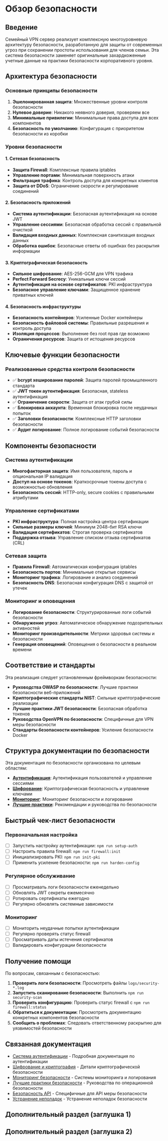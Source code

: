 # Обзор безопасности

## Введение

Семейный VPN сервер реализует комплексную многоуровневую архитектуру безопасности, разработанную для защиты от современных угроз при сохранении простоты использования для членов семьи. Эта система безопасности заменяет оригинальные захардкоженные учетные данные на практики безопасности корпоративного уровня.

## Архитектура безопасности

### Основные принципы безопасности

1. **Эшелонированная защита**: Множественные уровни контроля безопасности
2. **Нулевое доверие**: Никакого неявного доверия, проверяем все
3. **Минимальные привилегии**: Минимальные права доступа для всех компонентов
4. **Безопасность по умолчанию**: Конфигурация с приоритетом безопасности из коробки

### Уровни безопасности

#### 1. Сетевая безопасность
- **Защита Firewall**: Комплексные правила iptables
- **Управление портами**: Минимальная поверхность атаки
- **Фильтрация трафика**: Контроль доступа для конкретных клиентов
- **Защита от DDoS**: Ограничение скорости и регулирование соединений

#### 2. Безопасность приложений
- **Система аутентификации**: Безопасная аутентификация на основе JWT
- **Управление сессиями**: Безопасная обработка сессий с правильной очисткой
- **Валидация входных данных**: Комплексная санитизация входных данных
- **Обработка ошибок**: Безопасные ответы об ошибках без раскрытия информации

#### 3. Криптографическая безопасность
- **Сильное шифрование**: AES-256-GCM для VPN трафика
- **Perfect Forward Secrecy**: Уникальные ключи сессий
- **Аутентификация на основе сертификатов**: PKI инфраструктура
- **Безопасное управление ключами**: Защищенное хранение приватных ключей

#### 4. Безопасность инфраструктуры
- **Безопасность контейнеров**: Усиленные Docker контейнеры
- **Безопасность файловой системы**: Правильные разрешения и контроль доступа
- **Изоляция процессов**: Выполнение без root прав где возможно
- **Ограничения ресурсов**: Защита от истощения ресурсов

## Ключевые функции безопасности

### Реализованные средства контроля безопасности

- ✅ **bcrypt хеширование паролей**: Защита паролей промышленного стандарта
- ✅ **JWT токен аутентификация**: Безопасная, stateless аутентификация
- ✅ **Ограничение скорости**: Защита от атак грубой силы
- ✅ **Блокировка аккаунта**: Временная блокировка после неудачных попыток
- ✅ **Заголовки безопасности**: Комплексные HTTP заголовки безопасности
- ✅ **Аудит логирование**: Полное логирование событий безопасности

## Компоненты безопасности

### Система аутентификации
- **Многофакторная защита**: Имя пользователя, пароль и опциональная IP валидация
- **Доступ на основе токенов**: Краткосрочные токены доступа с возможностью обновления
- **Безопасность сессий**: HTTP-only, secure cookies с правильными атрибутами

### Управление сертификатами
- **PKI инфраструктура**: Полная настройка центра сертификации
- **Сильные размеры ключей**: Минимум 2048-бит RSA ключи
- **Валидация сертификатов**: Строгая проверка сертификатов
- **Поддержка отзыва**: Управление списком отзыва сертификатов (CRL)

### Сетевая защита
- **Правила Firewall**: Автоматическая конфигурация iptables
- **Безопасность портов**: Минимальные открытые сервисы
- **Мониторинг трафика**: Логирование и анализ соединений
- **Безопасность DNS**: Безопасная конфигурация DNS с защитой от утечек

### Мониторинг и оповещения
- **Логирование безопасности**: Структурированные логи событий безопасности
- **Обнаружение угроз**: Автоматическое обнаружение подозрительных активностей
- **Мониторинг производительности**: Метрики здоровья системы и безопасности
- **Генерация оповещений**: Оповещения о безопасности в реальном времени

## Соответствие и стандарты

Эта реализация следует установленным фреймворкам безопасности:

- **Руководства OWASP по безопасности**: Лучшие практики безопасности веб-приложений
- **Криптографические стандарты NIST**: Сильные криптографические реализации
- **Лучшие практики JWT безопасности**: Безопасная обработка токенов
- **Руководства OpenVPN по безопасности**: Специфичные для VPN меры безопасности
- **Стандарты безопасности контейнеров**: Усиление безопасности Docker

## Структура документации по безопасности

Эта документация по безопасности организована по целевым областям:

- **[Аутентификация](authentication.md)**: Аутентификация пользователей и управление сессиями
- **[Шифрование](encryption.md)**: Криптографическая безопасность и управление ключами
- **[Мониторинг](monitoring.md)**: Мониторинг безопасности и логирование
- **[Лучшие практики](best-practices.md)**: Рекомендации и руководства по безопасности

## Быстрый чек-лист безопасности

### Первоначальная настройка
- [ ] Запустить настройку аутентификации: `npm run setup-auth`
- [ ] Настроить правила firewall: `npm run firewall:init`
- [ ] Инициализировать PKI: `npm run init-pki`
- [ ] Применить усиление безопасности: `npm run harden-config`

### Регулярное обслуживание
- [ ] Просматривать логи безопасности еженедельно
- [ ] Обновлять JWT секреты ежемесячно
- [ ] Ротировать сертификаты ежегодно
- [ ] Регулярно обновлять системные зависимости

### Мониторинг
- [ ] Мониторить неудачные попытки аутентификации
- [ ] Регулярно проверять статус firewall
- [ ] Просматривать даты истечения сертификатов
- [ ] Валидировать конфигурации безопасности

## Получение помощи

По вопросам, связанным с безопасностью:

1. **Проверить логи безопасности**: Просмотреть файлы `logs/security-*.log`
2. **Запустить сканирование безопасности**: Выполнить `npm run security-scan`
3. **Проверить конфигурацию**: Проверить статус firewall с `npm run firewall:status`
4. **Обратиться к документации**: Просмотреть документацию конкретных компонентов безопасности
5. **Сообщить о проблемах**: Следовать ответственному раскрытию для уязвимостей безопасности

## Связанная документация

- [Система аутентификации](authentication.md) - Подробная документация по аутентификации
- [Шифрование и криптография](encryption.md) - Детали криптографической безопасности
- [Мониторинг безопасности](monitoring.md) - Системы мониторинга и логирования
- [Лучшие практики безопасности](best-practices.md) - Руководства по операционной безопасности
- [Безопасность API](../api/authentication.md) - Специфичные для API меры безопасности
- [Устранение неполадок](../troubleshooting/common-issues.md) - Устранение неполадок безопасности

<!-- auto-added placeholders to match EN structure -->

## Дополнительный раздел (заглушка 1)


## Дополнительный раздел (заглушка 2)
